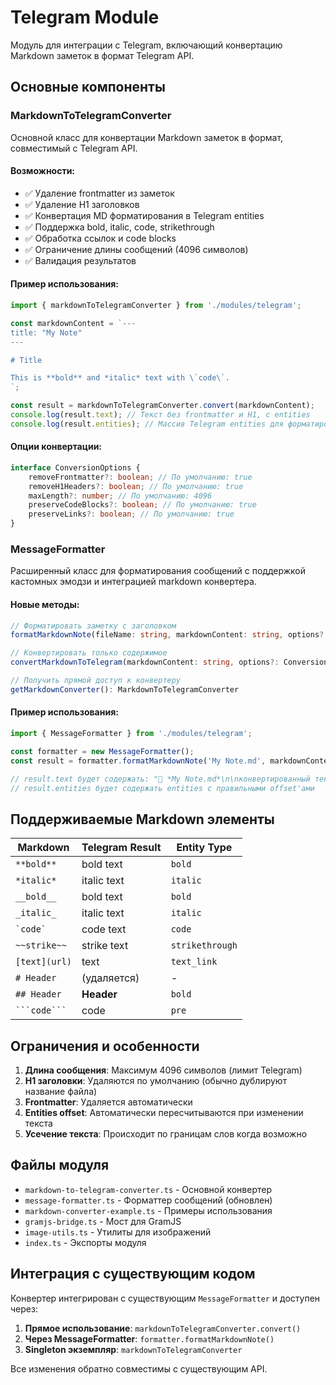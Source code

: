 # Telegram Module

Модуль для интеграции с Telegram, включающий конвертацию Markdown заметок в формат Telegram API.

## Основные компоненты

### MarkdownToTelegramConverter

Основной класс для конвертации Markdown заметок в формат, совместимый с Telegram API.

#### Возможности:

- ✅ Удаление frontmatter из заметок
- ✅ Удаление H1 заголовков
- ✅ Конвертация MD форматирования в Telegram entities
- ✅ Поддержка bold, italic, code, strikethrough
- ✅ Обработка ссылок и code blocks
- ✅ Ограничение длины сообщений (4096 символов)
- ✅ Валидация результатов

#### Пример использования:

```typescript
import { markdownToTelegramConverter } from './modules/telegram';

const markdownContent = `---
title: "My Note"
---

# Title

This is **bold** and *italic* text with \`code\`.
`;

const result = markdownToTelegramConverter.convert(markdownContent);
console.log(result.text); // Текст без frontmatter и H1, с entities
console.log(result.entities); // Массив Telegram entities для форматирования
```

#### Опции конвертации:

```typescript
interface ConversionOptions {
	removeFrontmatter?: boolean; // По умолчанию: true
	removeH1Headers?: boolean; // По умолчанию: true
	maxLength?: number; // По умолчанию: 4096
	preserveCodeBlocks?: boolean; // По умолчанию: true
	preserveLinks?: boolean; // По умолчанию: true
}
```

### MessageFormatter

Расширенный класс для форматирования сообщений с поддержкой кастомных эмодзи и интеграцией markdown конвертера.

#### Новые методы:

```typescript
// Форматировать заметку с заголовком
formatMarkdownNote(fileName: string, markdownContent: string, options?: ConversionOptions): ConversionResult

// Конвертировать только содержимое
convertMarkdownToTelegram(markdownContent: string, options?: ConversionOptions): ConversionResult

// Получить прямой доступ к конвертеру
getMarkdownConverter(): MarkdownToTelegramConverter
```

#### Пример использования:

```typescript
import { MessageFormatter } from './modules/telegram';

const formatter = new MessageFormatter();
const result = formatter.formatMarkdownNote('My Note.md', markdownContent);

// result.text будет содержать: "📝 *My Note.md*\n\nконвертированный текст"
// result.entities будет содержать entities с правильными offset'ами
```

## Поддерживаемые Markdown элементы

| Markdown       | Telegram Result | Entity Type     |
| -------------- | --------------- | --------------- |
| `**bold**`     | bold text       | `bold`          |
| `*italic*`     | italic text     | `italic`        |
| `__bold__`     | bold text       | `bold`          |
| `_italic_`     | italic text     | `italic`        |
| `` `code` ``   | code text       | `code`          |
| `~~strike~~`   | strike text     | `strikethrough` |
| `[text](url)`  | text            | `text_link`     |
| `# Header`     | (удаляется)     | -               |
| `## Header`    | **Header**      | `bold`          |
| ` ```code``` ` | code            | `pre`           |

## Ограничения и особенности

1. **Длина сообщения**: Максимум 4096 символов (лимит Telegram)
2. **H1 заголовки**: Удаляются по умолчанию (обычно дублируют название файла)
3. **Frontmatter**: Удаляется автоматически
4. **Entities offset**: Автоматически пересчитываются при изменении текста
5. **Усечение текста**: Происходит по границам слов когда возможно

## Файлы модуля

- `markdown-to-telegram-converter.ts` - Основной конвертер
- `message-formatter.ts` - Форматтер сообщений (обновлен)
- `markdown-converter-example.ts` - Примеры использования
- `gramjs-bridge.ts` - Мост для GramJS
- `image-utils.ts` - Утилиты для изображений
- `index.ts` - Экспорты модуля

## Интеграция с существующим кодом

Конвертер интегрирован с существующим `MessageFormatter` и доступен через:

1. **Прямое использование**: `markdownToTelegramConverter.convert()`
2. **Через MessageFormatter**: `formatter.formatMarkdownNote()`
3. **Singleton экземпляр**: `markdownToTelegramConverter`

Все изменения обратно совместимы с существующим API.
